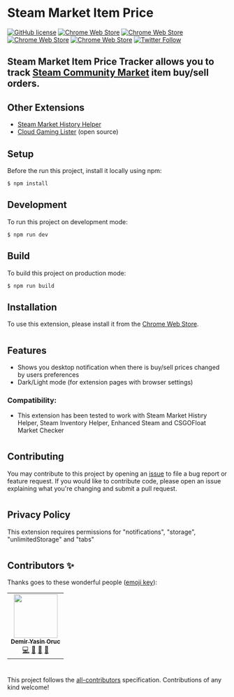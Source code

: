 # Steam Market Item Price

[![GitHub license](https://img.shields.io/badge/license-APACHE-blue.svg)](https://github.com/demiryasinoruc/steam-market-item-price-tracker/blob/master/LICENSE)
[![Chrome Web Store](https://img.shields.io/chrome-web-store/d/koclieckfnkkiiaopankjmiigmfppbbo.svg)](https://chrome.google.com/webstore/detail/steam-market-item-price-t/koclieckfnkkiiaopankjmiigmfppbbo)
[![Chrome Web Store](https://img.shields.io/chrome-web-store/stars/koclieckfnkkiiaopankjmiigmfppbbo.svg)](https://chrome.google.com/webstore/detail/steam-market-item-price-t/koclieckfnkkiiaopankjmiigmfppbbo)
[![Chrome Web Store](https://img.shields.io/chrome-web-store/rating-count/koclieckfnkkiiaopankjmiigmfppbbo.svg)](https://chrome.google.com/webstore/detail/steam-market-item-price-t/koclieckfnkkiiaopankjmiigmfppbbo)
[![Chrome Web Store](https://img.shields.io/chrome-web-store/price/koclieckfnkkiiaopankjmiigmfppbbo.svg)](https://chrome.google.com/webstore/detail/steam-market-item-price-t/koclieckfnkkiiaopankjmiigmfppbbo)
[![Twitter Follow](https://img.shields.io/twitter/follow/steamextensions)](https://twitter.com/steamextensions)

## Steam Market Item Price Tracker allows you to track [Steam Community Market](https://steamcommunity.com/market/) item buy/sell orders.

## Other Extensions

- [Steam Market History Helper](https://chrome.google.com/webstore/detail/steam-market-history-help/bmbnngnjoagodaidjcmoiadioinjhhfb)
- [Cloud Gaming Lister](https://chrome.google.com/webstore/detail/cloud-gaming-lister/cpmaennmoijiboghaekpledlgbojhdml) (open source)

## Setup

Before the run this project, install it locally using npm:

```
$ npm install
```

## Development

To run this project on development mode:

```
$ npm run dev
```

## Build

To build this project on production mode:

```
$ npm run build
```

## Installation

To use this extension, please install it from the [Chrome Web Store](https://chrome.google.com/webstore/detail/steam-market-item-price-t/koclieckfnkkiiaopankjmiigmfppbbo).

#

## Features

- Shows you desktop notification when there is buy/sell prices changed by users preferences
- Dark/Light mode (for extension pages with browser settings)

### Compatibility:

- This extension has been tested to work with Steam Market Histıry Helper, Steam Inventory Helper, Enhanced Steam and CSGOFloat Market Checker

#

## Contributing

You may contribute to this project by opening an [issue](issues) to file a bug report or feature request. If you would like to contribute code, please open an issue explaining what you're changing and submit a pull request.

#

## Privacy Policy

This extension requires permissions for "notifications", "storage", "unlimitedStorage" and "tabs"

#

## Contributors ✨

Thanks goes to these wonderful people ([emoji key](https://allcontributors.org/docs/en/emoji-key)):

<!-- ALL-CONTRIBUTORS-LIST:START -->

<table>
   <tr>
      <td align="center">
         <a href="https://github.com/demiryasinoruc">
         <img src="https://avatars0.githubusercontent.com/u/937795?v=4" width="100px;" alt=""/><br /><sub><b>Demir Yasin Oruc</b></sub>
         </a><br />
           <a href="https://github.com/demiryasinoruc/steam-market-item-price-tracker/commits?author=demiryasinoruc" title="Code">💻</a>
           <a href="#ideas-aducad-cgl" title="Ideas, Planning, & Feedback">🤔</a>
           <a href="#maintenance-demiryasinoruc" title="Maintenance">🚧</a> <a href="https://github.com/demiryasinoruc/steam-market-item-price-tracker/pulls?q=is%3Apr+reviewed-by%3Ademiryasinoruc" title="Reviewed Pull Requests">👀</a>
      </td>
   </tr>
</table>
<!-- ALL-CONTRIBUTORS-LIST:END -->

#

This project follows the [all-contributors](https://github.com/all-contributors/all-contributors) specification. Contributions of any kind welcome!
